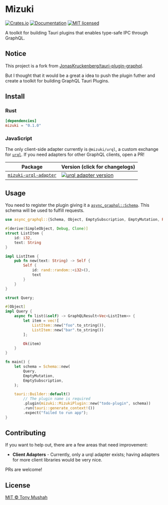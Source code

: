 # Mizuki

[![Crates.io][crates-badge]][crates-url]
[![Documentation][docs-badge]][docs-url]
[![MIT licensed][mit-badge]][mit-url]

[crates-badge]: https://img.shields.io/crates/v/mizuki.svg
[crates-url]: https://crates.io/crates/mizuki
[docs-badge]: https://img.shields.io/docsrs/mizuki.svg
[docs-url]: https://docs.rs/mizuki
[mit-badge]: https://img.shields.io/badge/license-MIT-blue.svg
[mit-url]: LICENSE

A toolkit for building Tauri plugins that enables type-safe IPC through GraphQL.

## Notice

This project is a fork from [JonasKruckenberg/tauri-plugin-graphql][initial-repo].

But I thought that it would be a great a idea to push the plugin futher
and create a toolkit for building GraphQL Tauri Plugins.

## Install

### Rust

```toml
[dependencies]
mizuki = "0.1.0"
```

### JavaScript

The only client-side adapter currently is `@mizuki/urql`, a custom exchange for [`urql`].
If you need adapters for other GraphQL clients, open a PR!

| Package                       | Version (click for changelogs) |
|-------------------------------|--------------------------------|
| [`mizuki-urql-adapter`] | [![urql adapter version][urql-adapter-version-badge]][urql-adapter-url]

## Usage

You need to register the plugin giving it a [`async_graphql::Schema`]. This schema will be used to fulfill requests.

```rust
use async_graphql::{Schema, Object, EmptySubscription, EmptyMutation, Result as GraphQLResult, SimpleObject};

#[derive(SimpleObject, Debug, Clone)]
struct ListItem {
    id: i32,
    text: String
}

impl ListItem {
    pub fn new(text: String) -> Self {
        Self {
            id: rand::random::<i32>(),
            text
        }
    }
}

struct Query;

#[Object]
impl Query {
    async fn list(&self) -> GraphQLResult<Vec<ListItem>> {
        let item = vec![
            ListItem::new("foo".to_string()),
            ListItem::new("bar".to_string())
        ];

        Ok(item)
    }
}

fn main() {
    let schema = Schema::new(
        Query,
        EmptyMutation,
        EmptySubscription,
    );

    tauri::Builder::default()
        // The plugin name is required
        .plugin(mizuki::MizukiPlugin::new("todo-plugin", schema))
        .run(tauri::generate_context!())
        .expect("failed to run app");
}
```

## Contributing

If you want to help out, there are a few areas that need improvement:

- **Client Adapters** - Currently, only a urql adapter exists; having adapters for more client libraries would be very nice.

PRs are welcome!

## License

[MIT © Tony Mushah](./LICENSE)

[`mizuki-urql-adapter`]: packages/urql
[urql-adapter-version-badge]: https://img.shields.io/npm/v/mizuki-urql-adapter?label=%20
[urql-adapter-url]: https://www.npmjs.com/package/mizuki-urql-adapter
[`urql`]: https://formidable.com/open-source/urql/
[`async_graphql::Schema`]: https://docs.rs/async-graphql/latest/async_graphql/struct.Schema.html
[initial-repo]: https://github.com/JonasKruckenberg/tauri-plugin-graphql
